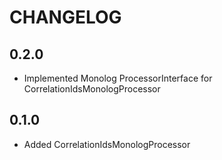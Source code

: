 CHANGELOG
=========


0.2.0
-----

* Implemented Monolog ProcessorInterface for CorrelationIdsMonologProcessor

0.1.0
-----

* Added CorrelationIdsMonologProcessor
